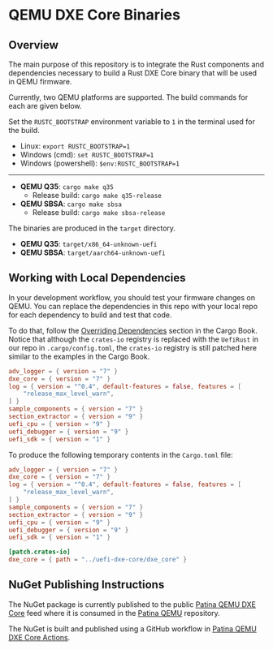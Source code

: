 # QEMU DXE Core Binaries

## Overview

The main purpose of this repository is to integrate the Rust components and dependencies necessary to build a Rust
DXE Core binary that will be used in QEMU firmware.

Currently, two QEMU platforms are supported. The build commands for each are given below.

Set the `RUSTC_BOOTSTRAP` environment variable to `1` in the terminal used for the build.

- Linux: `export RUSTC_BOOTSTRAP=1`
- Windows (cmd): `set RUSTC_BOOTSTRAP=1`
- Windows (powershell): `$env:RUSTC_BOOTSTRAP=1`

---

- **QEMU Q35**: `cargo make q35`
  - Release build: `cargo make q35-release`
- **QEMU SBSA**: `cargo make sbsa`
  - Release build: `cargo make sbsa-release`

The binaries are produced in the `target` directory.

- **QEMU Q35**: `target/x86_64-unknown-uefi`
- **QEMU SBSA**: `target/aarch64-unknown-uefi`

## Working with Local Dependencies

In your development workflow, you should test your firmware changes on QEMU. You can replace the dependencies in this
repo with your local repo for each dependency to build and test that code.

To do that, follow the [Overriding Dependencies](https://doc.rust-lang.org/cargo/reference/overriding-dependencies.html)
section in the Cargo Book. Notice that although the `crates-io` registry is replaced with the `UefiRust` in our repo
in `.cargo/config.toml`, the `crates-io` registry is still patched here similar to the examples in the Cargo Book.

```toml
adv_logger = { version = "7" }
dxe_core = { version = "7" }
log = { version = "^0.4", default-features = false, features = [
    "release_max_level_warn",
] }
sample_components = { version = "7" }
section_extractor = { version = "9" }
uefi_cpu = { version = "9" }
uefi_debugger = { version = "9" }
uefi_sdk = { version = "1" }
```

To produce the following temporary contents in the `Cargo.toml` file:

```toml
adv_logger = { version = "7" }
dxe_core = { version = "7" }
log = { version = "^0.4", default-features = false, features = [
    "release_max_level_warn",
] }
sample_components = { version = "7" }
section_extractor = { version = "9" }
uefi_cpu = { version = "9" }
uefi_debugger = { version = "9" }
uefi_sdk = { version = "1" }

[patch.crates-io]
dxe_core = { path = "../uefi-dxe-core/dxe_core" }
```

## NuGet Publishing Instructions

The NuGet package is currently published to the public [Patina QEMU DXE Core](https://dev.azure.com/patina-fw/artifacts/_artifacts/feed/qemu-dxe-core)
feed where it is consumed in the [Patina QEMU](https://github.com/OpenDevicePartnership/patina-qemu) repository.

The NuGet is built and published using a GitHub workflow in [Patina QEMU DXE Core Actions](https://github.com/OpenDevicePartnership/patina-dxe-core-qemu/actions).
